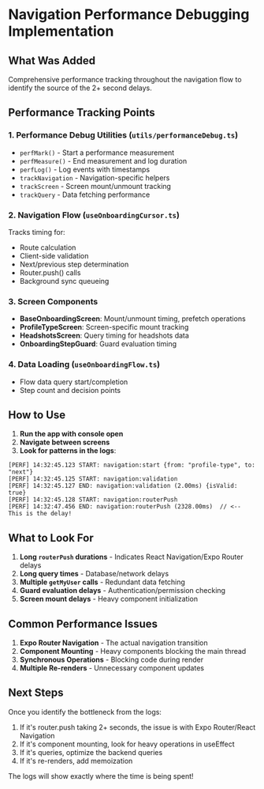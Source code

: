 # Navigation Performance Debugging Implementation

## What Was Added

Comprehensive performance tracking throughout the navigation flow to identify the source of the 2+ second delays.

## Performance Tracking Points

### 1. Performance Debug Utilities (`utils/performanceDebug.ts`)

- `perfMark()` - Start a performance measurement
- `perfMeasure()` - End measurement and log duration
- `perfLog()` - Log events with timestamps
- `trackNavigation` - Navigation-specific helpers
- `trackScreen` - Screen mount/unmount tracking
- `trackQuery` - Data fetching performance

### 2. Navigation Flow (`useOnboardingCursor.ts`)

Tracks timing for:

- Route calculation
- Client-side validation
- Next/previous step determination
- Router.push() calls
- Background sync queueing

### 3. Screen Components

- **BaseOnboardingScreen**: Mount/unmount timing, prefetch operations
- **ProfileTypeScreen**: Screen-specific mount tracking
- **HeadshotsScreen**: Query timing for headshots data
- **OnboardingStepGuard**: Guard evaluation timing

### 4. Data Loading (`useOnboardingFlow.ts`)

- Flow data query start/completion
- Step count and decision points

## How to Use

1. **Run the app with console open**
2. **Navigate between screens**
3. **Look for patterns in the logs**:

```
[PERF] 14:32:45.123 START: navigation:start {from: "profile-type", to: "next"}
[PERF] 14:32:45.125 START: navigation:validation
[PERF] 14:32:45.127 END: navigation:validation (2.00ms) {isValid: true}
[PERF] 14:32:45.128 START: navigation:routerPush
[PERF] 14:32:47.456 END: navigation:routerPush (2328.00ms)  // <-- This is the delay!
```

## What to Look For

1. **Long `routerPush` durations** - Indicates React Navigation/Expo Router delays
2. **Long query times** - Database/network delays
3. **Multiple `getMyUser` calls** - Redundant data fetching
4. **Guard evaluation delays** - Authentication/permission checking
5. **Screen mount delays** - Heavy component initialization

## Common Performance Issues

1. **Expo Router Navigation** - The actual navigation transition
2. **Component Mounting** - Heavy components blocking the main thread
3. **Synchronous Operations** - Blocking code during render
4. **Multiple Re-renders** - Unnecessary component updates

## Next Steps

Once you identify the bottleneck from the logs:

1. If it's router.push taking 2+ seconds, the issue is with Expo Router/React Navigation
2. If it's component mounting, look for heavy operations in useEffect
3. If it's queries, optimize the backend queries
4. If it's re-renders, add memoization

The logs will show exactly where the time is being spent!

